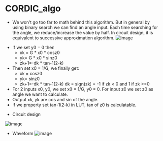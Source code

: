 # CORDIC_algo
* We won't go too far to math behind this algorithm. But in general by using binary search we can find an angle input. Each time searching for the angle, we reduce/increase the value by half. In circuit design, it is equivalent to successive approximation algorithm.
![image](https://user-images.githubusercontent.com/57820377/144734930-9e61bfe0-3f07-48f4-a232-92a5f9063257.png)
- If we set y0 = 0 then 
   + xk = G * x0 * cosz0
   + yk= G * x0 * sinz0
   + zk+1=-dk * tan-1(2-k)
- Then set x0 = 1/G, we finally get:
  + xk = cosz0
  + yk= sinz0
  + zk+1=-dk * tan-1(2-k) 
dk = sign(zk) = -1 if zk < 0 and 1 if zk >=0
- For 2 inputs x0, y0, we set x0 = 1/G, y0 = 0. For input z0 we set z0 as angle we want to calculate. 
- Output xk, yk are cos and sin of the angle. 
- If we property set tan-1(2-k) in LUT, tan of z0 is calculatable. 

* Circuit design

![image](https://user-images.githubusercontent.com/57820377/144735151-de3d54e5-8c2a-46f1-99ab-bb2c6376f204.png)


* Waveform
![image](https://user-images.githubusercontent.com/57820377/144735318-dc214c3f-d44a-4426-a422-dd3148ee4c41.png)
